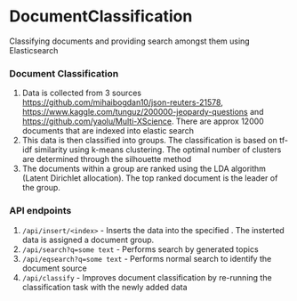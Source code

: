 # DocumentClassification
Classifying documents and providing search amongst them using Elasticsearch


### Document Classification
1. Data is collected from 3 sources https://github.com/mihaibogdan10/json-reuters-21578, https://www.kaggle.com/tunguz/200000-jeopardy-questions and https://github.com/yaolu/Multi-XScience.
There are approx 12000 documents that are indexed into elastic search
2. This data is then classified into groups. The classification is based on tf-idf similarity using k-means clustering. The optimal number of clusters are determined through the silhouette method
3. The documents within a group are ranked using the LDA algorithm (Latent Dirichlet allocation). The top ranked document is the leader of the group.

### API endpoints

1. `/api/insert/<index>` - Inserts the data into the specified <index>. The insterted data is assigned a document group.
2. `/api/search?q=some text` - Performs search by generated topics
3. `/api/eqsearch?q=some text` -  Performs normal search to identify the document source
4. `/api/classify` - Improves document classification by re-running the classification task with the newly added data
